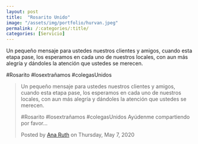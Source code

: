 ```yaml
---
layout: post
title:  "Rosarito Unido"
image: "/assets/img/portfolio/hurvan.jpeg"
permalink: /:categories/:title/
categories: [Servicio]
---
```


Un pequeño mensaje para ustedes nuestros clientes y amigos, cuando esta etapa pase, los esperamos en cada uno de nuestros locales, con aun más alegría y dándoles la atención que ustedes se merecen.

#Rosarito 
#losextrañamos
#colegasUnidos 


<div id="fb-root"></div>
<script async defer crossorigin="anonymous" src="https://connect.facebook.net/en_US/sdk.js#xfbml=1&version=v7.0"></script>

<div class="fb-video" data-href="https://www.facebook.com/anitaruth.lizarraga/videos/2725837484305608/" data-show-text="false" data-width=""><blockquote cite="https://developers.facebook.com/anitaruth.lizarraga/videos/2725837484305608/" class="fb-xfbml-parse-ignore"><a href="https://developers.facebook.com/anitaruth.lizarraga/videos/2725837484305608/"></a><p>Un pequeño mensaje para ustedes nuestros clientes y amigos, cuando esta etapa pase, los esperamos en cada uno de nuestros locales, con aun más alegría y dándoles la atención que ustedes se merecen.

#Rosarito #losextrañamos
#colegasUnidos 
Ayúdenme compartiendo por favor...</p>Posted by <a href="https://www.facebook.com/anitaruth.lizarraga">Ana Ruth</a> on Thursday, May 7, 2020</blockquote></div>